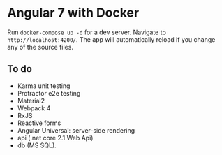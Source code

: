 # Angular 7 with Docker

Run `docker-compose up -d` for a dev server. Navigate to `http://localhost:4200/`. The app will automatically reload if you change any of the source files.


## To do
* Karma unit testing
* Protractor e2e testing 
* Material2
* Webpack 4
* RxJS
* Reactive forms
* Angular Universal: server-side rendering
* api (.net core 2.1 Web Api) 
* db (MS SQL).
